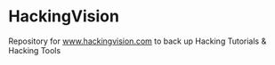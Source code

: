 # HackingVision
Repository for www.hackingvision.com to back up Hacking Tutorials &amp; Hacking Tools
